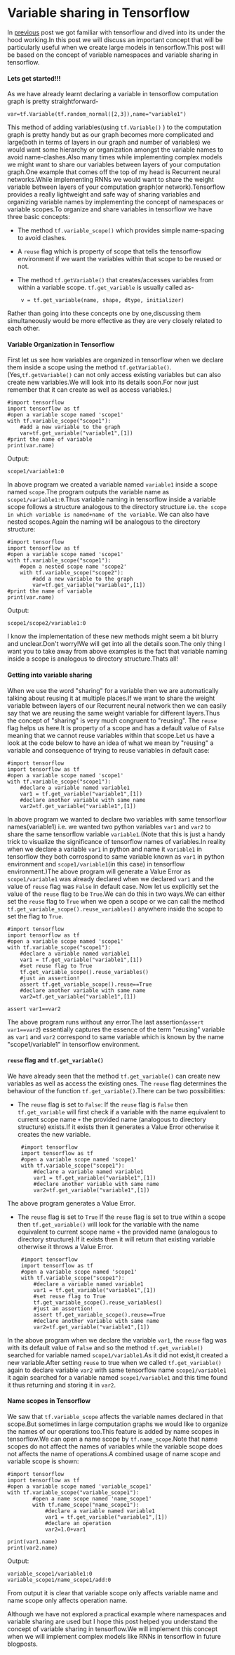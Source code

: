 # Variable sharing in Tensorflow
In [previous](https://jasdeep06.github.io/posts/getting-started-with-tensorflow/) post we got familiar with tensorflow and dived into its under the hood working.In this post we will discuss an important concept that will be particularly useful when we create large models in tensorflow.This post will be based on the concept of variable namespaces and variable sharing in tensorflow.

#### Lets get started!!!
As we have already learnt declaring a variable in tensorflow computation graph is pretty straightforward-
	
	var=tf.Variable(tf.random_normal([2,3]),name="variable1")

This method of adding variables(using `tf.Variable()` ) to the computation graph is pretty handy but as our graph becomes more complicated and large(both in terms of layers in our graph and number of variables) we would want some hierarchy or organization amongst the variable names to avoid name-clashes.Also many times while implementing complex models we might want to share our variables between layers of your computation graph.One example that comes off the top of my head is Recurrent neural networks.While implementing RNNs we would want to share the weight variable between layers of your computation graph(or network).Tensorflow provides a really lightweight and safe way of sharing variables and organizing variable names by implementing the concept of namespaces or variable scopes.To organize and share variables in tensorflow we have three basic concepts:

 - The method  `tf.variable_scope()` which provides simple name-spacing to avoid clashes.
 - A `reuse` flag which is property of scope that tells the tensorflow environment  if we want the variables within that scope to be reused or not.
 - The method `tf.getVariable()` that creates/accesses variables from within a variable scope.
`tf.get_variable` is usually called as-

		v = tf.get_variable(name, shape, dtype, initializer)

Rather than going into these concepts one by one,discussing them simultaneously would be more effective as they are very closely related to each other.

#### Variable Organization in Tensorflow 

First let us see how variables are organized in tensorflow when we declare them inside a scope using the method `tf.getVariable()`.(Yes,`tf.getVariable()` can not only access existing variables but can also create new variables.We will look into its details soon.For now just remember that  it can create as well as access variables.)

    #import tensorflow
	import tensorflow as tf
	#open a variable scope named 'scope1'
	with tf.variable_scope("scope1"):
	    #add a new variable to the graph
	    var=tf.get_variable("variable1",[1])
	#print the name of variable
	print(var.name)
	
Output:

    scope1/variable1:0

In above program we created a variable named `variable1` inside a scope named `scope`.The program outputs the variable name as `scope1/variable1:0`.Thus variable naming in tensorflow inside a variable scope follows a structure analogous to the directory structure i.e. `the scope in which variable is named+name of the variable`.
We can also have nested scopes.Again the naming will be analogous to the directory structure:

    #import tensorflow
	import tensorflow as tf
	#open a variable scope named 'scope1'
	with tf.variable_scope("scope1"):
		#open a nested scope name 'scope2'
	    with tf.variable_scope("scope2"):
	        #add a new variable to the graph
		    var=tf.get_variable("variable1",[1])
	#print the name of variable
	print(var.name)


Output:

    scope1/scope2/variable1:0


 I know the implementation of these new methods might seem a bit blurry and unclear.Don't worry!We will get into all the details soon.The only thing I want you to take away from above examples is the fact that variable naming inside a scope is analogous to directory structure.Thats all!

#### Getting into variable sharing

When we use the word "sharing" for a variable then we are automatically talking about reusing it at multiple places.If we want to share the weight variable between layers of our Recurrent neural network then we can easily say that we are reusing the same weight variable for different layers.Thus the concept of "sharing" is very much congruent to "reusing".
The `reuse` flag helps us here.It is property of a scope and has a default value of `False` meaning that we cannot reuse variables within that scope.Let us have a look at the code below to have an idea of what we mean by "reusing" a variable and consequence of trying to reuse variables in default case:

    #import tensorflow
	import tensorflow as tf
	#open a variable scope named 'scope1'
	with tf.variable_scope("scope1"):
		#declare a variable named variable1
		var1 = tf.get_variable("variable1",[1])
		#declare another variable with same name
	    var2=tf.get_variable("variable1",[1])

In above program we wanted to declare two variables with same tensorflow names(variable1) i.e. we wanted two python variables `var1` and `var2` to share the same tensorflow variable `variable1`.(Note that this is just a handy trick to visualize the significance of tensorflow names of variables.In reality when we declare a variable `var1` in python and name it `variable1` in tensorflow they both corrospond to same variable known as `var1` in python environment and `scope1/variable1`(in this case) in tensorflow environment.)The above program will generate a Value Error as  `scope1/variable1` was already declared when we declared `var1` and the value of `reuse` flag was `False` in default case.
Now let us explicitly set the value of the `reuse` flag to be `True`.We can do this in two ways.We can either set the `reuse` flag to `True` when we open a scope or we can call the method `tf.get_variable_scope().reuse_variables()` anywhere inside the scope to set the flag to `True`.

    #import tensorflow
	import tensorflow as tf
	#open a variable scope named 'scope1'
	with tf.variable_scope("scope1"):
		#declare a variable named variable1
		var1 = tf.get_variable("variable1",[1])
		#set reuse flag to True
		tf.get_variable_scope().reuse_variables()
		#just an assertion!
		assert tf.get_variable_scope().reuse==True
		#declare another variable with same name
	    var2=tf.get_variable("variable1",[1])
	
	assert var1==var2

The above program runs without any error.The last assertion(`assert var1==var2`) essentially captures the essence of the term "reusing" variable as `var1` and `var2` correspond to same variable which is known by the name "scope1/variable1" in tensorflow environment.

#### `reuse` flag and `tf.get_variable()`

We have already seen that the method `tf.get_variable()` can create new variables as well as access the existing ones. The `reuse` flag determines the behaviour of the function `tf.get_variable()`.There can be two possibilities:

 - The `reuse` flag is set to `False`:
 If the `reuse` flag is `False` then `tf.get_variable` will first check if a variable with the name equivalent to current scope name `+` the provided name (analogous to directory structure) exists.If it exists then it generates a Value Error otherwise it creates the new variable.		
		
		#import tensorflow
		import tensorflow as tf
		#open a variable scope named 'scope1'
		with tf.variable_scope("scope1"):
			#declare a variable named variable1
			var1 = tf.get_variable("variable1",[1])
			#declare another variable with same name
		    var2=tf.get_variable("variable1",[1])

The above program generates a Value Error.

 - The `reuse` flag is set to `True`
 If the `reuse` flag is set to true within a scope then `tf.get_variable()` will look for the variable with the name equivalent to current scope name `+` the provided name (analogous to directory structure).If it exists then it will return that existing variable otherwise it throws a Value Error.

	    #import tensorflow
		import tensorflow as tf
		#open a variable scope named 'scope1'
		with tf.variable_scope("scope1"):
			#declare a variable named variable1
			var1 = tf.get_variable("variable1",[1])
			#set reuse flag to True
			tf.get_variable_scope().reuse_variables()
			#just an assertion!
			assert tf.get_variable_scope().reuse==True
			#declare another variable with same name
		    var2=tf.get_variable("variable1",[1])
	
In the above program when we declare the variable `var1`, the `reuse` flag was with its default value of `False` and so the method `tf.get_variable()` searched for variable named `scope1/variable1`.As it did not exist,it created a new variable.After setting `reuse` to true when we called `tf.get_variable()` again to declare variable `var2` with same tensorflow name `scope1/variable1` it again searched for a variable named `scope1/variable1` and this time found it thus returning and storing it in `var2`.

#### Name scopes in Tensorflow
We saw that `tf.variable_scope` affects the variable names declared in that scope.But sometimes in large computation graphs we would like to organize the names of our operations too.This feature is added by name scopes in tensorflow.We can open a name scope by `tf.name_scope`.Note that name scopes do not affect the names of variables while the variable scope does not affects the name of operations.A combined usage of name scope and variable scope is shown:

    #import tensorflow
	import tensorflow as tf
	#open a variable scope named 'variable_scope1'
	with tf.variable_scope("variable_scope1"):
			#open a name scope named 'name_scope1'
			with tf.name_scope("name_scope1"):
				#declare a variable named variable1
				var1 = tf.get_variable("variable1",[1])
				#declare an operation 
				var2=1.0+var1
				
	print(var1.name)
	print(var2.name)

Output:

    variable_scope1/variable1:0
	variable_scope1/name_scope1/add:0

From output it is clear that variable scope only affects variable name and name scope only affects operation name.




Although we have not explored  a practical example where namespaces and variable sharing are used but I hope this post helped you understand the concept of variable sharing in tensorflow.We will implement this concept when we will implement complex models like RNNs in tensorflow in future blogposts.  
		    

	





